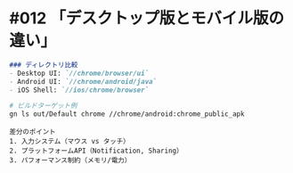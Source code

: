 # #012 「デスクトップ版とモバイル版の違い」

```markdown
### ディレクトリ比較
- Desktop UI: `//chrome/browser/ui`
- Android UI: `//chrome/android/java`
- iOS Shell: `//ios/chrome/browser`
```

```bash
# ビルドターゲット例
gn ls out/Default chrome //chrome/android:chrome_public_apk
```

```text
差分のポイント
1. 入力システム（マウス vs タッチ）
2. プラットフォームAPI（Notification, Sharing）
3. パフォーマンス制約（メモリ/電力）
```
